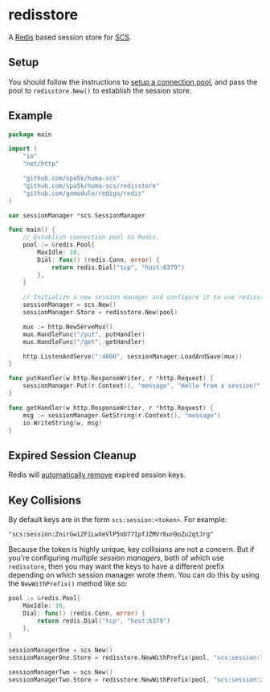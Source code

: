 # redisstore

A [Redis](https://github.com/gomodule/redigo) based session store for [SCS](https://github.com/spa5k/huma-scs).

## Setup

You should follow the instructions to [setup a connection pool](https://godoc.org/github.com/gomodule/redigo/redis#Pool), and pass the pool to `redisstore.New()` to establish the session store.

## Example

```go
package main

import (
	"io"
	"net/http"

	"github.com/spa5k/huma-scs"
	"github.com/spa5k/huma-scs/redisstore"
	"github.com/gomodule/redigo/redis"
)

var sessionManager *scs.SessionManager

func main() {
	// Establish connection pool to Redis.
	pool := &redis.Pool{
		MaxIdle: 10,
		Dial: func() (redis.Conn, error) {
			return redis.Dial("tcp", "host:6379")
		},
	}
	
	// Initialize a new session manager and configure it to use redisstore as the session store.
	sessionManager = scs.New()
	sessionManager.Store = redisstore.New(pool)

	mux := http.NewServeMux()
	mux.HandleFunc("/put", putHandler)
	mux.HandleFunc("/get", getHandler)

	http.ListenAndServe(":4000", sessionManager.LoadAndSave(mux))
}

func putHandler(w http.ResponseWriter, r *http.Request) {
	sessionManager.Put(r.Context(), "message", "Hello from a session!")
}

func getHandler(w http.ResponseWriter, r *http.Request) {
	msg := sessionManager.GetString(r.Context(), "message")
	io.WriteString(w, msg)
}
```

## Expired Session Cleanup

Redis will [automatically remove](http://redis.io/commands/expire#how-redis-expires-keys) expired session keys.

## Key Collisions

By default keys are in the form `scs:session:<token>`. For example:

```
"scs:session:ZnirGwi2FiLwXeVlP5nD77IpfJZMVr6un9oZu2qtJrg"
```

Because the token is highly unique, key collisions are not a concern. But if you're configuring *multiple session managers*, both of which use `redisstore`, then you may want the keys to have a different prefix depending on which session manager wrote them. You can do this by using the `NewWithPrefix()` method like so:

```go
pool := &redis.Pool{
    MaxIdle: 10,
    Dial: func() (redis.Conn, error) {
        return redis.Dial("tcp", "host:6379")
    },
}

sessionManagerOne = scs.New()
sessionManagerOne.Store = redisstore.NewWithPrefix(pool, "scs:session:1:")

sessionManagerTwo = scs.New()
sessionManagerTwo.Store = redisstore.NewWithPrefix(pool, "scs:session:2:")
```
